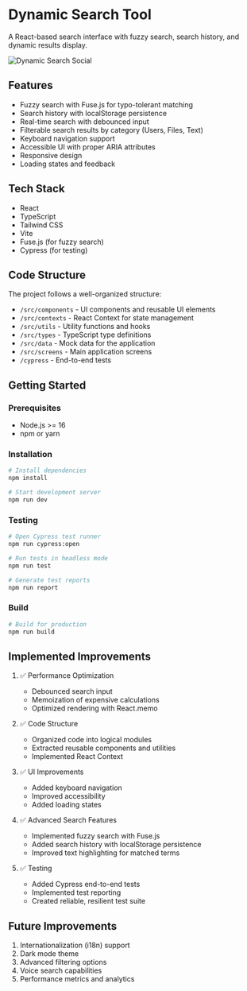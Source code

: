 # Dynamic Search Tool

A React-based search interface with fuzzy search, search history, and dynamic results display.

![Dynamic Search Social](https://github.com/user-attachments/assets/982e4433-b326-4f8b-8929-99b5a378169e)

## Features

- Fuzzy search with Fuse.js for typo-tolerant matching
- Search history with localStorage persistence
- Real-time search with debounced input
- Filterable search results by category (Users, Files, Text)
- Keyboard navigation support
- Accessible UI with proper ARIA attributes
- Responsive design
- Loading states and feedback

## Tech Stack

- React
- TypeScript
- Tailwind CSS
- Vite
- Fuse.js (for fuzzy search)
- Cypress (for testing)

## Code Structure

The project follows a well-organized structure:

- `/src/components` - UI components and reusable UI elements
- `/src/contexts` - React Context for state management
- `/src/utils` - Utility functions and hooks
- `/src/types` - TypeScript type definitions
- `/src/data` - Mock data for the application
- `/src/screens` - Main application screens
- `/cypress` - End-to-end tests

## Getting Started

### Prerequisites

- Node.js >= 16
- npm or yarn

### Installation

```bash
# Install dependencies
npm install

# Start development server
npm run dev
```

### Testing

```bash
# Open Cypress test runner
npm run cypress:open

# Run tests in headless mode
npm run test

# Generate test reports
npm run report
```

### Build

```bash
# Build for production
npm run build
```

## Implemented Improvements

1. ✅ Performance Optimization
   - Debounced search input
   - Memoization of expensive calculations
   - Optimized rendering with React.memo

2. ✅ Code Structure
   - Organized code into logical modules
   - Extracted reusable components and utilities
   - Implemented React Context

3. ✅ UI Improvements
   - Added keyboard navigation
   - Improved accessibility
   - Added loading states

4. ✅ Advanced Search Features
   - Implemented fuzzy search with Fuse.js
   - Added search history with localStorage persistence
   - Improved text highlighting for matched terms

5. ✅ Testing
   - Added Cypress end-to-end tests
   - Implemented test reporting
   - Created reliable, resilient test suite

## Future Improvements

1. Internationalization (i18n) support
2. Dark mode theme
3. Advanced filtering options
4. Voice search capabilities
5. Performance metrics and analytics
